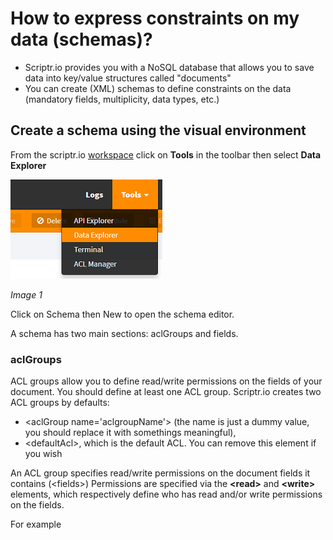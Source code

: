 # How to express constraints on my data (schemas)?

- Scriptr.io provides you with a NoSQL database that allows you to save data into key/value structures called "documents"
- You can create (XML) schemas to define constraints on the data (mandatory fields, multiplicity, data types, etc.)

## Create a schema using the visual environment

From the scriptr.io [workspace](https://www.scriptr.io/workspace) click on **Tools** in the toolbar then select **Data Explorer**

![Open Data Explorer](./images/open_data_explorer.png)

*Image 1*

Click on Schema then New to open the schema editor.



A schema has two main sections: aclGroups and fields.

### aclGroups 

ACL groups allow you to define read/write permissions on the fields of your document. You should define at least one ACL group. 
Scriptr.io creates two ACL groups by defaults: 
- &lt;aclGroup name='aclgroupName'&gt; (the name is just a dummy value, you should replace it with somethings meaningful), 
- &lt;defaultAcl&gt;, which is the default ACL. You can remove this element if you wish

An ACL group specifies read/write permissions on the document fields it contains (&lt;fields&gt;)
Permissions are specified via the **&lt;read&gt;** and **&lt;write&gt;** elements, which respectively define who has read and/or write permissions on the fields.

For example
```

```

